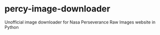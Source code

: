 # percy-image-downloader
Unofficial image downloader for Nasa Perseverance Raw Images website in Python
